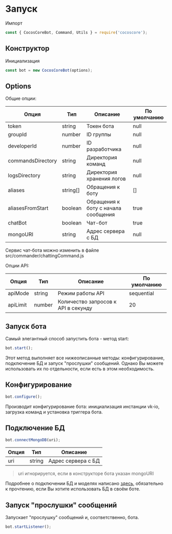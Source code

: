 # Запуск

Импорт

```js
const { CocosCoreBot, Command, Utils } = require('cocoscore');
```

## Конструктор

Инициализация

```js
const bot = new CocosCoreBot(options);
```

## Options

Общие опции:

| Опция             | Тип      | Описание                            | По умолчанию |
| ----------------- | -------- | ----------------------------------- | ------------ |
| token             | string   | Токен бота                          | null         |
| groupId           | number   | ID группы                           | null         |
| developerId       | number   | ID разработчика                     | null         |
| commandsDirectory | string   | Директория команд                   | null         |
| logsDirectory     | string   | Директория хранения логов           | null         |
| aliases           | string[] | Обращения к боту                    | []           |
| aliasesFromStart  | boolean  | Обращения к боту с начала сообщения | true         |
| chatBot           | boolean  | Чат-бот                             | true         |
| mongoURI          | string   | Адрес сервера с БД                  | null         |

Сервис чат-бота можно изменить в файле src/commander/chattingCommand.js

Опции API:

| Опция    | Тип    | Описание                            | По умолчанию |
| -------- | ------ | ----------------------------------- | ------------ |
| apiMode  | string | Режим работы API                    | sequential   |
| apiLimit | number | Количество запросов к API в секунду | 20           |

## Запуск бота

Самый элегантный способ запустить бота - метод start:

```js
bot.start();
```

Этот метод выполняет все нижеописанные методы: конфигурирование, подключение БД и запуск "прослушки" сообщений.
Однако Вы можете использовать их по отдельности, если есть в этом необходимость.

## Конфигурирование

```js
bot.configure();
```

Производит конфигурирование бота: инициализация инстанции vk-io, загрузка команд и установка триггера бота.

## Подключение БД

```js
bot.connectMongoDB(uri);
```

| Опция | Тип    | Описание           |
| ----- | ------ | ------------------ |
| uri   | string | Адрес сервера с БД |

> uri игнорируется, если в конструкторе бота указан mongoURI

Подробнее о подключении БД и моделях написано [здесь](database.md), обязательно к прочтению, если Вы хотите использовать БД в своём боте.

## Запуск "прослушки" сообщений

Запускает "прослушку" сообщений и, соответственно, бота.

```js
bot.startListener();
```
